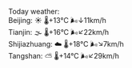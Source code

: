 Today weather:  
Beijing: ☀️   🌡️+13°C 🌬️↓11km/h  
Tianjin: 🌫  🌡️+16°C 🌬️↙22km/h  
Shijiazhuang: ☁️   🌡️+18°C 🌬️↘7km/h  
Tangshan: ⛅️  🌡️+14°C 🌬️↙29km/h  
